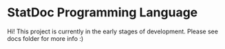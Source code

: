# StatDoc Programming Language

Hi! This project is currently in the early stages of development. Please see docs folder for more info :)
